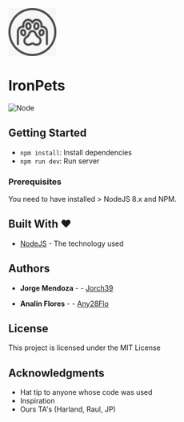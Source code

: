 ![ironPets](./public/images/icon.png)
# IronPets

![Node](https://img.shields.io/badge/node-%3E%3D%208.x-brightgreen.svg)
## Getting Started

- `npm install`: Install dependencies
- `npm run dev`: Run server
### Prerequisites

You need to have installed > NodeJS 8.x and NPM.

## Built With ❤

* [NodeJS](https://nodejs.org/en/) - The technology used

## Authors

* **Jorge Mendoza** - - [Jorch39](https://github.com/Jorch39)

* **Analin Flores** - - [Any28Flo](https://github.com/Any28Flo)


## License

This project is licensed under the MIT License 

## Acknowledgments

* Hat tip to anyone whose code was used
* Inspiration
* Ours TA's (Harland, Raul, JP)